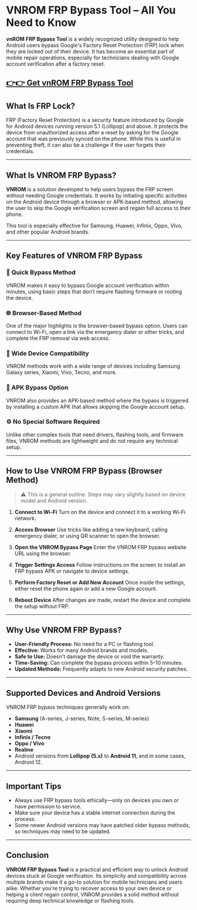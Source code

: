 # VNROM FRP Bypass Tool – All You Need to Know

**vnROM FRP Bypass Tool** is a widely recognized utility designed to help Android users bypass Google's Factory Reset Protection (FRP) lock when they are locked out of their device. It has become an essential part of mobile repair operations, especially for technicians dealing with Google account verification after a factory reset.





## [👉👉 Get vnROM FRP Bypass Tool](https://freesoftcr.com/dl/)






## What Is FRP Lock?

FRP (Factory Reset Protection) is a security feature introduced by Google for Android devices running version 5.1 (Lollipop) and above. It protects the device from unauthorized access after a reset by asking for the Google account that was previously synced on the phone. While this is useful in preventing theft, it can also be a challenge if the user forgets their credentials.

---

## What Is VNROM FRP Bypass?

**VNROM** is a solution developed to help users bypass the FRP screen without needing Google credentials. It works by initiating specific activities on the Android device through a browser or APK-based method, allowing the user to skip the Google verification screen and regain full access to their phone.

This tool is especially effective for Samsung, Huawei, Infinix, Oppo, Vivo, and other popular Android brands.

---

## Key Features of VNROM FRP Bypass

### 🔑 Quick Bypass Method

VNROM makes it easy to bypass Google account verification within minutes, using basic steps that don’t require flashing firmware or rooting the device.

### 🌐 Browser-Based Method

One of the major highlights is the browser-based bypass option. Users can connect to Wi-Fi, open a link via the emergency dialer or other tricks, and complete the FRP removal via web access.

### 📱 Wide Device Compatibility

VNROM methods work with a wide range of devices including Samsung Galaxy series, Xiaomi, Vivo, Tecno, and more.

### 📂 APK Bypass Option

VNROM also provides an APK-based method where the bypass is triggered by installing a custom APK that allows skipping the Google account setup.

### ⚙️ No Special Software Required

Unlike other complex tools that need drivers, flashing tools, and firmware files, VNROM methods are lightweight and do not require any technical setup.

---

## How to Use VNROM FRP Bypass (Browser Method)

> ⚠️ This is a general outline. Steps may vary slightly based on device model and Android version.

1. **Connect to Wi-Fi**
   Turn on the device and connect it to a working Wi-Fi network.

2. **Access Browser**
   Use tricks like adding a new keyboard, calling emergency dialer, or using QR scanner to open the browser.

3. **Open the VNROM Bypass Page**
   Enter the VNROM FRP bypass website URL using the browser.

4. **Trigger Settings Access**
   Follow instructions on the screen to install an FRP bypass APK or navigate to device settings.

5. **Perform Factory Reset or Add New Account**
   Once inside the settings, either reset the phone again or add a new Google account.

6. **Reboot Device**
   After changes are made, restart the device and complete the setup without FRP.

---

## Why Use VNROM FRP Bypass?

* **User-Friendly Process:** No need for a PC or flashing tool.
* **Effective:** Works for many Android brands and models.
* **Safe to Use:** Doesn't damage the device or void the warranty.
* **Time-Saving:** Can complete the bypass process within 5–10 minutes.
* **Updated Methods:** Frequently adapts to new Android security patches.

---

## Supported Devices and Android Versions

VNROM FRP bypass techniques generally work on:

* **Samsung** (A-series, J-series, Note, S-series, M-series)
* **Huawei**
* **Xiaomi**
* **Infinix / Tecno**
* **Oppo / Vivo**
* **Realme**
* Android versions from **Lollipop (5.x)** to **Android 11**, and in some cases, Android 12.

---

## Important Tips

* Always use FRP bypass tools ethically—only on devices you own or have permission to service.
* Make sure your device has a stable internet connection during the process.
* Some newer Android versions may have patched older bypass methods, so techniques may need to be updated.

---

## Conclusion

**VNROM FRP Bypass Tool** is a practical and efficient way to unlock Android devices stuck at Google verification. Its simplicity and compatibility across multiple brands make it a go-to solution for mobile technicians and users alike. Whether you're trying to recover access to your own device or helping a client regain control, VNROM provides a solid method without requiring deep technical knowledge or flashing tools.
